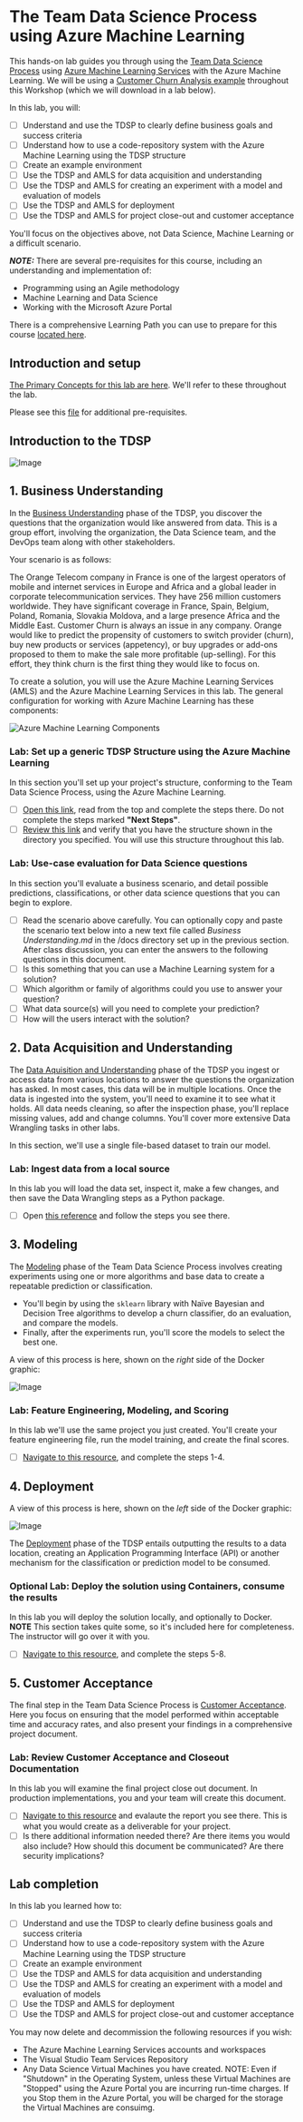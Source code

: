 # The Team Data Science Process using Azure Machine Learning

This hands-on lab guides you through using the [Team Data Science Process](https://docs.microsoft.com/en-us/azure/machine-learning/team-data-science-process/overview) using [Azure Machine Learning Services](https://docs.microsoft.com/en-us/azure/machine-learning/preview/overview-what-is-azure-ml) with the Azure Machine Learning. We will be using a [Customer Churn Analysis example](https://docs.microsoft.com/en-us/azure/machine-learning/preview/scenario-churn-prediction) throughout this Workshop (which we will download in a lab below).

In this lab, you will:
- [ ] Understand and use the TDSP to clearly define business goals and success criteria
- [ ] Understand how to use a code-repository system with the Azure Machine Learning using the TDSP structure
- [ ] Create an example environment
- [ ] Use the TDSP and AMLS for data acquisition and understanding
- [ ] Use the TDSP and AMLS for creating an experiment with a model and evaluation of models
- [ ] Use the TDSP and AMLS for deployment
- [ ] Use the TDSP and AMLS for project close-out and customer acceptance

You'll focus on the objectives above, not Data Science, Machine Learning or a difficult scenario.  

***NOTE:*** There are several pre-requisites for this course, including an understanding and implementation of: 
  *  Programming using an Agile methodology
  *  Machine Learning and Data Science
  *  Working with the Microsoft Azure Portal

There is a comprehensive Learning Path you can use to prepare for this course [located here](https://github.com/Azure/learnAnalytics-CreatingSolutionswiththeTeamDataScienceProcess-/blob/master/Instructions/Learning%20Path%20-%20Creating%20Solutions%20with%20the%20Team%20Data%20Science%20Process.md).

## Introduction and setup 

[The Primary Concepts for this lab are here](https://docs.microsoft.com/en-us/azure/machine-learning/preview/scenario-churn-prediction). We'll refer to these throughout the lab.

Please see this [file](../lab03.0-bootcamp-pre-requisites/0_README.md) for additional pre-requisites.

## Introduction to the TDSP

![Image](resources/docs/images/tdsp.png)

## 1. Business Understanding

In the [Business Understanding](https://docs.microsoft.com/en-us/azure/machine-learning/team-data-science-process/lifecycle-business-understanding) phase of the TDSP, you discover the questions that the organization would like answered from data. This is a group effort, involving the organization, the Data Science team, and the DevOps team along with other stakeholders. 

Your scenario is as follows: 

The Orange Telecom company in France is one of the largest operators of mobile and internet services in Europe and Africa and a global leader in corporate telecommunication services. They have 256 million customers worldwide. They have significant coverage in France, Spain, Belgium, Poland, Romania, Slovakia Moldova, and a large presence Africa and the Middle East.
Customer Churn is always an issue in any company. Orange would like to predict the propensity of customers to switch provider (churn), buy new products or services (appetency), or buy upgrades or add-ons proposed to them to make the sale more profitable (up-selling). For this effort, they think churn is the first thing they would like to focus on. 

To create a solution, you will use the Azure Machine Learning Services (AMLS) and the Azure Machine Learning Services in this lab. The general configuration for working with Azure Machine Learning has these components:

![Azure Machine Learning Components](resources/docs/images/aml-architecture.png)

### Lab: Set up a generic TDSP Structure using the Azure Machine Learning

In this section you'll set up your project's structure, conforming to the Team Data Science Process, using the Azure Machine Learning.
- [ ] [Open this link](https://docs.microsoft.com/en-us/azure/machine-learning/preview/how-to-use-tdsp-in-azure-ml), read from the top and complete the steps there. Do not complete the steps marked **"Next Steps"**. 
- [ ] [Review this link](https://github.com/Azure/Azure-TDSP-ProjectTemplate) and verify that you have the structure shown in the directory you specified. You will use this structure throughout this lab.

### Lab: Use-case evaluation for Data Science questions

In this section you'll evaluate a business scenario, and detail possible predictions, classifications, or other data science questions that you can begin to explore.
- [ ] Read the scenario above carefully. You can optionally copy and paste the scenario text below into a new text file called *Business Understanding.md* in the /docs directory set up in the previous section. After class discussion, you can enter the answers to the following questions in this document.
- [ ] Is this something that you can use a Machine Learning system for a solution?  
- [ ] Which algorithm or family of algorithms could you use to answer your question?
- [ ] What data source(s) will you need to complete your prediction? 
- [ ] How will the users interact with the solution?

## 2. Data Acquisition and Understanding

The [Data Aquisition and Understanding](https://docs.microsoft.com/en-us/azure/machine-learning/team-data-science-process/lifecycle-data) phase of the TDSP you ingest or access data from various locations to answer the questions the organization has asked. In most cases, this data will be in multiple locations. 
Once the data is ingested into the system, you'll need to examine it to see what it holds. All data needs cleaning, so after the inspection phase, you'll replace missing values, add and change columns. You'll cover more extensive Data Wrangling tasks in other labs. 

In this section, we'll use a single file-based dataset to train our model.

### Lab: Ingest data from a local source

In this lab you will load the data set, inspect it, make a few changes, and then save the Data Wrangling steps as a Python package. 

- [ ] Open [this reference](https://github.com/Azure/MachineLearningSamples-ChurnPrediction/blob/master/docs/DataPreparation.md) and follow the steps you see there.

## 3. Modeling

The [Modeling](https://docs.microsoft.com/en-us/azure/machine-learning/team-data-science-process/lifecycle-modeling) phase of the Team Data Science Process involves creating experiments using one or more algorithms and base data to create a repeatable prediction or classification. 

  * You'll begin by using the `sklearn` library with Naïve Bayesian and Decision Tree algorithms to develop a churn classifier, do an evaluation, and compare the models.
  * Finally, after the experiments run, you'll score the models to select the best one.

A view of this process is here, shown on the *right* side of the Docker graphic: 

![Image](resources/docs/images/aml-architecture-2.png)


### Lab: Feature Engineering, Modeling, and Scoring

In this lab we'll use the same project you just created. You'll create your feature engineering file, run the model training, and create the final scores.
- [ ] [Navigate to this resource](https://github.com/Azure/MachineLearningSamples-ChurnPrediction/blob/master/docs/ModelingAndEvaluation.md), and complete the steps 1-4. 

## 4. Deployment

A view of this process is here, shown on the *left* side of the Docker graphic: 

![Image](resources/docs/images/aml-architecture-2.png)

The [Deployment](https://docs.microsoft.com/en-us/azure/machine-learning/team-data-science-process/lifecycle-deployment) phase of the TDSP entails outputting  the results to a data location, creating an Application Programming Interface (API) or another mechanism for the classification or prediction model to be consumed. 

### Optional Lab: Deploy the solution using Containers, consume the results

In this lab you will deploy the solution locally, and optionally to Docker.  **NOTE** This section takes quite some, so it's included here for completeness. The instructor will go over it with you. 

- [ ] [Navigate to this resource](https://github.com/Azure/MachineLearningSamples-ChurnPrediction/blob/master/docs/ModelingAndEvaluation.md), and complete the steps 5-8. 

## 5. Customer Acceptance

The final step in the Team Data Science Process is [Customer Acceptance](https://docs.microsoft.com/en-us/azure/machine-learning/team-data-science-process/lifecycle-acceptance). Here you focus on ensuring that the model performed within acceptable time and accuracy rates, and also present your findings in a comprehensive project document.
### Lab: Review Customer Acceptance and Closeout Documentation

In this lab you will examine the final project close out document. In production implementations, you and your team will create this document. 
- [ ] [Navigate to this resource](https://github.com/Azure/MachineLearningSamples-TDSPUCIAdultIncome/blob/master/docs/deliverable_docs/ProjectReport.md) and evalaute the report you see there. This is what you would create as a deliverable for your project.
- [ ] Is there additional information needed there? Are there items you would also include? How should this document be communicated? Are there security implications?

## Lab completion

In this lab you learned how to:
- [ ] Understand and use the TDSP to clearly define business goals and success criteria
- [ ] Understand how to use a code-repository system with the Azure Machine Learning using the TDSP structure
- [ ] Create an example environment
- [ ] Use the TDSP and AMLS for data acquisition and understanding
- [ ] Use the TDSP and AMLS for creating an experiment with a model and evaluation of models
- [ ] Use the TDSP and AMLS for deployment
- [ ] Use the TDSP and AMLS for project close-out and customer acceptance

You may now delete and decommission the following resources if you wish:
  * The Azure Machine Learning Services accounts and workspaces
  * The Visual Studio Team Services Repository
  * Any Data Science Virtual Machines you have created. NOTE: Even if "Shutdown" in the Operating System, unless these Virtual Machines are "Stopped" using the Azure Portal you are incurring run-time charges. If you Stop them in the Azure Portal, you will be charged for the storage the Virtual Machines are consuimg. 

